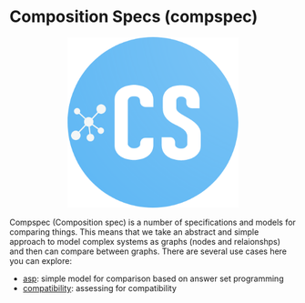 # Composition Specs (compspec)

<p align="center">
  <img height="300" src="https://raw.githubusercontent.com/compspec/spec/main/img/compspec-circle.png">
</p>


Compspec (Composition spec) is a number of specifications and models for comparing things. This means
that we take an abstract and simple approach to model complex systems as graphs (nodes
and relaionshps) and then can compare between graphs. There are several use cases here you 
can explore:

 - [asp](asp): simple model for comparison based on answer set programming 
 - [compatibility](compatibility): assessing for compatibility

